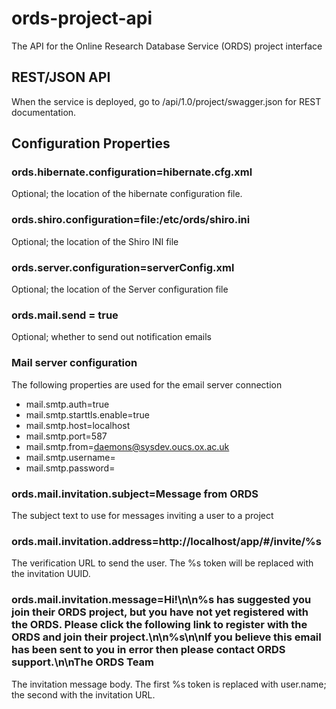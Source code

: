 # ords-project-api

The API for the Online Research Database Service (ORDS) project interface

## REST/JSON API

When the service is deployed, go to /api/1.0/project/swagger.json for REST documentation.

## Configuration Properties

### ords.hibernate.configuration=hibernate.cfg.xml

Optional; the location of the hibernate configuration file.

### ords.shiro.configuration=file:/etc/ords/shiro.ini

Optional; the location of the Shiro INI file

### ords.server.configuration=serverConfig.xml

Optional; the location of the Server configuration file

### ords.mail.send = true

Optional; whether to send out notification emails

### Mail server configuration

The following properties are used for the email server connection

* mail.smtp.auth=true
* mail.smtp.starttls.enable=true
* mail.smtp.host=localhost
* mail.smtp.port=587
* mail.smtp.from=daemons@sysdev.oucs.ox.ac.uk
* mail.smtp.username=
* mail.smtp.password=

### ords.mail.invitation.subject=Message from ORDS

The subject text to use for messages inviting a user to a project

### ords.mail.invitation.address=http://localhost/app/#/invite/%s

The verification URL to send the user. The %s token will be replaced with the invitation UUID.

### ords.mail.invitation.message=Hi!\n\n%s has suggested you join their ORDS project\, but you have not yet registered with the ORDS. Please click the following link to register with the ORDS and join their project.\n\n%s\n\nIf you believe this email has been sent to you in error then please contact ORDS support.\n\nThe ORDS Team

The invitation message body. The first %s token is replaced with user.name; the second with the invitation URL.
